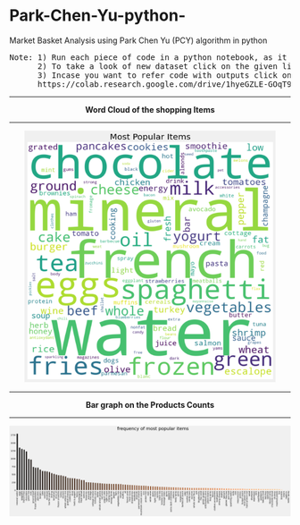 # Park-Chen-Yu-python-
Market Basket Analysis using Park Chen Yu (PCY) algorithm in python
<pre>
Note: 1) Run each piece of code in a python notebook, as it will be easy to run and understand.
      2) To take a look of new dataset click on the given link given in the code named as dataset1.
      3) Incase you want to refer code with outputs click on the url given below 
      https://colab.research.google.com/drive/1hyeGZLE-GOqT9fhcqS8zAGhXgemL3-9t
</pre><hr>
<p align="center">
  <strong>Word Cloud of the shopping Items</strong>
</p><hr>
 <p align="center">
  <img width="450" height="450" src="https://github.com/Jaydeep21/Market-Basket-Analysis-using-Park-Chen-Yu-python-/blob/master/marketbasket_wc.png">
</p>     
<hr>
<p align="center">
  <strong> Bar graph on the Products Counts</strong>
</p>
<hr>
 <p align="center">
  <img width="1000 height="450" src="https://github.com/Jaydeep21/Market-Basket-Analysis-using-Park-Chen-Yu-python-/blob/master/marketbasket_bar.png">
</p> 

